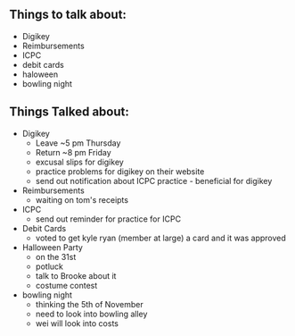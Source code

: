 <h2>Things to talk about:</h2>

<ul>
<li>Digikey</li>
<li>Reimbursements</li>
<li>ICPC</li>
<li>debit cards</li>
<li>haloween</li>
<li>bowling night</li>
</ul>

<h2>Things Talked about:</h2>

<ul>
<li>Digikey

<ul>
<li>Leave ~5 pm Thursday</li>
<li>Return ~8 pm Friday</li>
<li>excusal slips for digikey</li>
<li>practice problems for digikey on their website</li>
<li>send out notification about ICPC practice - beneficial for digikey</li>
</ul></li>
<li>Reimbursements

<ul>
<li>waiting on tom's receipts</li>
</ul></li>
<li>ICPC

<ul>
<li>send out reminder for practice for ICPC</li>
</ul></li>
<li>Debit Cards

<ul>
<li>voted to get kyle ryan (member at large) a card and it was approved</li>
</ul></li>
<li>Halloween Party

<ul>
<li>on the 31st</li>
<li>potluck</li>
<li>talk to Brooke about it</li>
<li>costume contest </li>
</ul></li>
<li>bowling night

<ul>
<li>thinking the 5th of November</li>
<li>need to look into bowling alley </li>
<li>wei will look into costs</li>
</ul></li>
</ul>